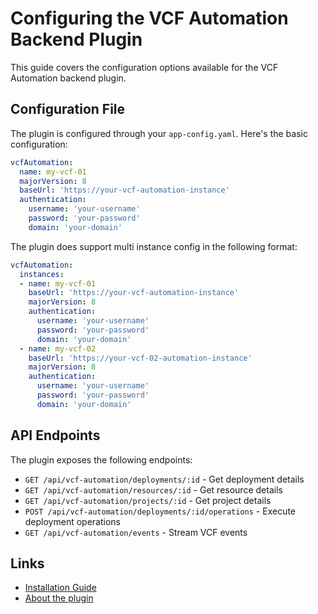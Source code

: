 # Configuring the VCF Automation Backend Plugin

This guide covers the configuration options available for the VCF Automation backend plugin.

## Configuration File

The plugin is configured through your `app-config.yaml`. Here's the basic configuration:

```yaml
vcfAutomation:
  name: my-vcf-01
  majorVersion: 8
  baseUrl: 'https://your-vcf-automation-instance'
  authentication:
    username: 'your-username'
    password: 'your-password'
    domain: 'your-domain'
```  
  
The plugin does support multi instance config in the following format:

```yaml
vcfAutomation:
  instances:
  - name: my-vcf-01
    baseUrl: 'https://your-vcf-automation-instance'
    majorVersion: 8
    authentication:
      username: 'your-username'
      password: 'your-password'
      domain: 'your-domain'
  - name: my-vcf-02
    baseUrl: 'https://your-vcf-02-automation-instance'
    majorVersion: 8
    authentication:
      username: 'your-username'
      password: 'your-password'
      domain: 'your-domain'
```


## API Endpoints

The plugin exposes the following endpoints:

- `GET /api/vcf-automation/deployments/:id` - Get deployment details
- `GET /api/vcf-automation/resources/:id` - Get resource details
- `GET /api/vcf-automation/projects/:id` - Get project details
- `POST /api/vcf-automation/deployments/:id/operations` - Execute deployment operations
- `GET /api/vcf-automation/events` - Stream VCF events

## Links

- [Installation Guide](install.md)
- [About the plugin](about.md)

